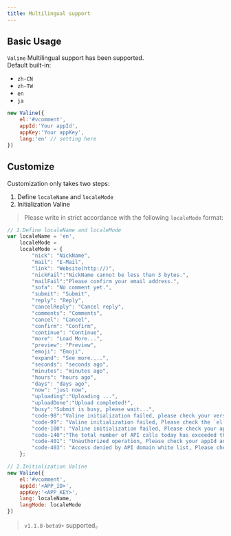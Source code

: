 ```yaml
---
title: Multilingual support
---
```


## Basic Usage
`Valine` Multilingual support has been supported.  
Default built-in:
- `zh-CN`
- `zh-TW`
- `en`
- `ja`

```js
new Valine({
    el:'#vcomment',
    appId:'Your appId',
    appKey:'Your appKey',
    lang:'en' // setting here
})
```

## Customize
Customization only takes two steps:
1. Define `localeName` and `localeMode`
2. Initialization Valine

> Please write in strict accordance with the following `localeMode` format:

```js
// 1.Define localeName and localeMode 
var localeName = 'en',
    localeMode = 
    localeMode = {	
        "nick": "NickName",
        "mail": "E-Mail",
        "link": "Website(http://)",
        "nickFail":"NickName cannot be less than 3 bytes.",
        "mailFail":"Please confirm your email address.",
        "sofa": "No comment yet.",
        "submit": "Submit",
        "reply": "Reply",
        "cancelReply": "Cancel reply",
        "comments": "Comments",
        "cancel": "Cancel",
        "confirm": "Confirm",
        "continue": "Continue",
        "more": "Load More...",
        "preview": "Preview",
        "emoji": "Emoji",
        "expand": "See more....",
        "seconds": "seconds ago",
        "minutes": "minutes ago",
        "hours": "hours ago",
        "days": "days ago",
        "now": "just now",
        "uploading":"Uploading ...",
        "uploadDone":"Upload completed!",
        "busy":"Submit is busy, please wait...",
        "code-98":"Valine initialization failed, please check your version of av-min.js.",
        "code-99": "Valine initialization failed, Please check the `el` element in the init method.",
        "code-100": "Valine initialization failed, Please check your appId and appKey.",
        "code-140":"The total number of API calls today has exceeded the development version limit.",
        "code-401": "Unauthorized operation, Please check your appId and appKey.",
        "code-403": "Access denied by API domain white list, Please check your security domain."
    };

// 2.Initialization Valine
new Valine({
    el:'#vcomment',
    appId:'<APP_ID>',
    appKey:'<APP_KEY>',
    lang: localeName,
    langMode: localeMode
})
```

> `v1.1.8-beta9+` supported。